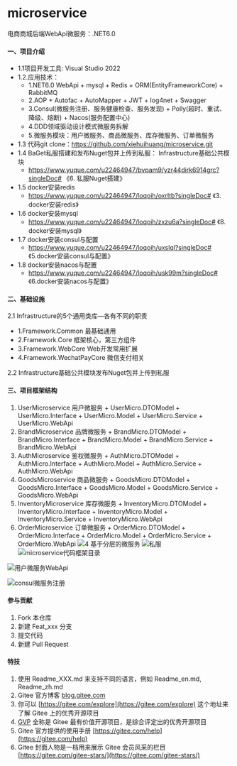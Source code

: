 # microservice
电商商城后端WebApi微服务：.NET6.0

#### 一、项目介绍
 + 1.1项目开发工具: Visual Studio 2022
 + 1.2.应用技术：
	+ 1.NET6.0 WebApi + mysql + Redis + ORM(EntityFrameworkCore) + RabbitMQ
	+ 2.AOP + Autofac + AutoMapper + JWT + log4net + Swagger 
	+ 3.Consul(微服务注册、服务健康检查、服务发现) + Polly(超时、重试、降级、熔断) + Nacos(服务配置中心)
	+ 4.DDD领域驱动设计模式微服务拆解
	+ 5.微服务模块：用户微服务、商品微服务、库存微服务、订单微服务
 + 1.3 代码git clone：https://github.com/xiehuihuang/microservice.git
 + 1.4 BaGet私服搭建和发布Nuget包并上传到私服： Infrastructure基础公共模块
	+ https://www.yuque.com/u22464947/bvpam9/yzr44dirk6914grc?singleDoc# 《6. 私服Nuget搭建》
 + 1.5 docker安装redis
	+ https://www.yuque.com/u22464947/loqoih/oxrltb?singleDoc# 《3. docker安装redis》
 + 1.6 docker安装mysql
	+ https://www.yuque.com/u22464947/loqoih/zxzu6a?singleDoc# 《8. docker安装mysql》
 + 1.7 docker安装consul与配置
	+ https://www.yuque.com/u22464947/loqoih/uxslql?singleDoc# 《5.docker安装consul与配置》
 + 1.8 docker安装nacos与配置
	+ https://www.yuque.com/u22464947/loqoih/usk99m?singleDoc# 《6.docker安装nacos与配置》
 
#### 二、基础设施
  2.1 Infrastructure的5个通用类库—各有不同的职责
  + 1.Framework.Common          最基础通用
  + 2.Framework.Core            框架核心，第三方组件
  + 3.Framework.WebCore         Web开发常用扩展
  + 4.Framework.WechatPayCore   微信支付相关
  
  2.2 Infrastructure基础公共模块发布Nuget包并上传到私服
	
  
 
#### 三、项目框架结构
  1. UserMicroservice      用户微服务
	+ UserMicro.DTOModel
	+ UserMicro.Interface
	+ UserMicro.Model
	+ UserMicro.Service
	+ UserMicro.WebApi
  2. BrandMicroservice     品牌微服务
	+ BrandMicro.DTOModel
	+ BrandMicro.Interface
	+ BrandMicro.Model
	+ BrandMicro.Service
	+ BrandMicro.WebApi
  3. AuthMicroservice      鉴权微服务
	+ AuthMicro.DTOModel
	+ AuthMicro.Interface
	+ AuthMicro.Model
	+ AuthMicro.Service
	+ AuthMicro.WebApi
  4. GoodsMicroservice     商品微服务
	+ GoodsMicro.DTOModel
	+ GoodsMicro.Interface
	+ GoodsMicro.Model
	+ GoodsMicro.Service
	+ GoodsMicro.WebApi
  5. InventoryMicroservice 库存微服务
	+ InventoryMicro.DTOModel
	+ InventoryMicro.Interface
	+ InventoryMicro.Model
	+ InventoryMicro.Service
	+ InventoryMicro.WebApi
  6. OrderMicroservice     订单微服务
	+ OrderMicro.DTOModel
	+ OrderMicro.Interface
	+ OrderMicro.Model
	+ OrderMicro.Service
	+ OrderMicro.WebApi
![4 基于分层的微服务](https://user-images.githubusercontent.com/32085450/216821061-7ba961a9-8536-4c53-97d8-9322e66efb38.png)
![私服](https://user-images.githubusercontent.com/32085450/216871776-db5a7b97-0e92-45fb-8f7b-5289cdb6e366.png)
![microservice代码框架目录](https://user-images.githubusercontent.com/32085450/216821035-8f022c9b-218c-4c26-94d3-5f5d346d9e28.png)

![用户微服务WebApi](https://user-images.githubusercontent.com/32085450/216821075-13d6cbc0-0307-49bb-b38e-2f1a7f4b76ee.png)

![consul微服务注册](https://user-images.githubusercontent.com/32085450/216821098-cfe01a75-3df9-4103-bc52-ec1e36d5d017.png)

#### 参与贡献

1.  Fork 本仓库
2.  新建 Feat_xxx 分支
3.  提交代码
4.  新建 Pull Request


#### 特技

1.  使用 Readme\_XXX.md 来支持不同的语言，例如 Readme\_en.md, Readme\_zh.md
2.  Gitee 官方博客 [blog.gitee.com](https://blog.gitee.com)
3.  你可以 [https://gitee.com/explore](https://gitee.com/explore) 这个地址来了解 Gitee 上的优秀开源项目
4.  [GVP](https://gitee.com/gvp) 全称是 Gitee 最有价值开源项目，是综合评定出的优秀开源项目
5.  Gitee 官方提供的使用手册 [https://gitee.com/help](https://gitee.com/help)
6.  Gitee 封面人物是一档用来展示 Gitee 会员风采的栏目 [https://gitee.com/gitee-stars/](https://gitee.com/gitee-stars/)
